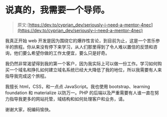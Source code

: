# 说真的，我需要一个导师。

> 原文:[https://dev.to/cyprian_dev/seriously-i-need-a-mentor-4nec](https://dev.to/cyprian_dev/seriously-i-need-a-mentor-4nec)

我真正开始 web 开发是因为围绕它的爆炸性言论，到目前为止，这是一个苦乐参半的旅程。你从来没有停下来学习，从人们那里得到了令人难以置信的反馈和咨询，他们要么希望你做的工作太便宜，要么只是好奇。

我仍然非常渴望得到我的第一个客户，因为我实际上可以做一份工作。学习如何购买一个域名和挣扎如何建立域名系统已经大大降低了我的地位，所以我需要有人来指导我完成这个旅程。

我擅长 html，CSS，和一点点 JavaScript。我也使用 bootstrap、learning foundation 和 materialize 以防万一。PHP 的后端以及严重需要有人谁一直在努力指导我更多的网站托管，域结构和如何处理客户和业务，请。

谢谢大家，祝编码愉快。